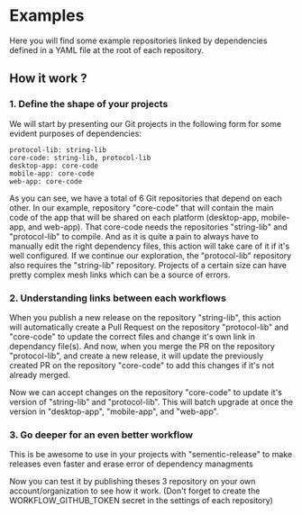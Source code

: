# Examples

Here you will find some example repositories linked by dependencies defined in a YAML file at the root of each repository.

## How it work ?

### 1. Define the shape of your projects

We will start by presenting our Git projects in the following form for some evident purposes of dependencies:

```
protocol-lib: string-lib
core-code: string-lib, protocol-lib
desktop-app: core-code
mobile-app: core-code
web-app: core-code
```

As you can see, we have a total of 6 Git repositories that depend on each other. In our example, repository "core-code" that will contain the main code of the app that will be shared on each platform (desktop-app, mobile-app, and web-app). That core-code needs the repositories "string-lib" and "protocol-lib" to compile. And as it is quite a pain to always have to manually edit the right dependency files, this action will take care of it if it's well configured.
If we continue our exploration, the "protocol-lib" repository also requires the "string-lib" repository.
Projects of a certain size can have pretty complex mesh links which can be a source of errors.

### 2. Understanding links between each workflows

When you publish a new release on the repository "string-lib", this action will automatically create a Pull Request on the repository "protocol-lib" and "core-code" to update the correct files and change it's own link in dependancy file(s).
And now, when you merge the PR on the repository "protocol-lib", and create a new release, it will update the previously created PR on the repository "core-code" to add this changes if it's not already merged.

Now we can accept changes on the repository "core-code" to update it's version of "string-lib" and "protocol-lib".
This will batch upgrade at once the version in "desktop-app", "mobile-app", and "web-app".

### 3. Go deeper for an even better workflow

This is be awesome to use in your projects with "sementic-release" to make releases even faster and erase error of dependency managments

Now you can test it by publishing theses 3 repository on your own account/organization to see how it work. (Don't forget to create the WORKFLOW_GITHUB_TOKEN secret in the settings of each repository)

